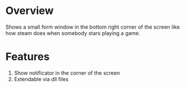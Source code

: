 # Overview
Shows a small form window in the bottom right corner of the screen like how steam does when somebody stars playing a game.

# Features
1. Show notificator in the corner of the screen
1. Extendable via dll files
